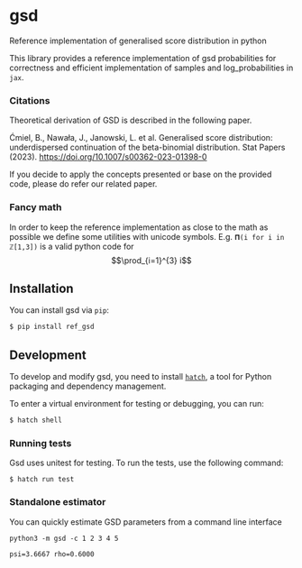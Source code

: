 # gsd
Reference implementation of generalised score distribution in python

This library provides a reference implementation of gsd probabilities for correctness and efficient implementation of samples and log_probabilities in `jax`. 

### Citations

Theoretical derivation of GSD is described in the following paper.

Ćmiel, B., Nawała, J., Janowski, L. et al. Generalised score distribution: underdispersed continuation of the beta-binomial distribution. Stat Papers (2023). https://doi.org/10.1007/s00362-023-01398-0

If you decide to apply the concepts presented or base on the provided code, please do refer our related paper.

### Fancy math

In order to keep the reference implementation as close to the math as possible we define some utilities with unicode symbols.
E.g.  `𝚷(i for i in ℤ[1,3])` is a valid python code for $$\prod_{i=1}^{3} i$$




## Installation

You can install gsd via `pip`:

```bash
$ pip install ref_gsd
```



## Development

To develop and modify gsd, you need to install
[`hatch`]([https://python-poetry.org/](https://hatch.pypa.io)), a tool for Python packaging and
dependency management.

To  enter a virtual environment for testing or debugging, you can run:

```bash
$ hatch shell
```

### Running tests

Gsd uses unitest for testing. To run the tests, use the following command:

```
$ hatch run test 
```

### Standalone estimator

You can quickly estimate GSD parameters from a command line interface

```shell
python3 -m gsd -c 1 2 3 4 5
```

    psi=3.6667 rho=0.6000